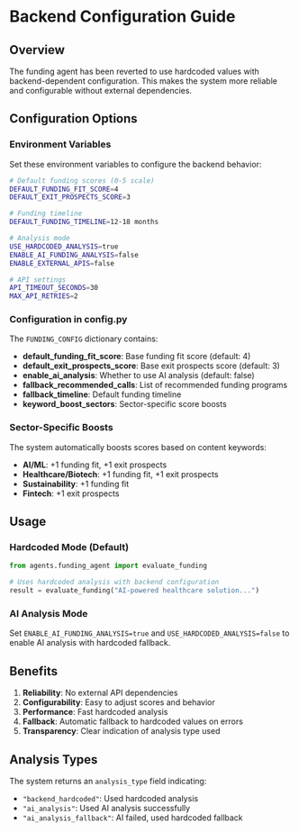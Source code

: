 # Backend Configuration Guide

## Overview
The funding agent has been reverted to use hardcoded values with backend-dependent configuration. This makes the system more reliable and configurable without external dependencies.

## Configuration Options

### Environment Variables

Set these environment variables to configure the backend behavior:

```bash
# Default funding scores (0-5 scale)
DEFAULT_FUNDING_FIT_SCORE=4
DEFAULT_EXIT_PROSPECTS_SCORE=3

# Funding timeline
DEFAULT_FUNDING_TIMELINE=12-18 months

# Analysis mode
USE_HARDCODED_ANALYSIS=true
ENABLE_AI_FUNDING_ANALYSIS=false
ENABLE_EXTERNAL_APIS=false

# API settings
API_TIMEOUT_SECONDS=30
MAX_API_RETRIES=2
```

### Configuration in config.py

The `FUNDING_CONFIG` dictionary contains:

- **default_funding_fit_score**: Base funding fit score (default: 4)
- **default_exit_prospects_score**: Base exit prospects score (default: 3)
- **enable_ai_analysis**: Whether to use AI analysis (default: false)
- **fallback_recommended_calls**: List of recommended funding programs
- **fallback_timeline**: Default funding timeline
- **keyword_boost_sectors**: Sector-specific score boosts

### Sector-Specific Boosts

The system automatically boosts scores based on content keywords:

- **AI/ML**: +1 funding fit, +1 exit prospects
- **Healthcare/Biotech**: +1 funding fit, +1 exit prospects  
- **Sustainability**: +1 funding fit
- **Fintech**: +1 exit prospects

## Usage

### Hardcoded Mode (Default)
```python
from agents.funding_agent import evaluate_funding

# Uses hardcoded analysis with backend configuration
result = evaluate_funding("AI-powered healthcare solution...")
```

### AI Analysis Mode
Set `ENABLE_AI_FUNDING_ANALYSIS=true` and `USE_HARDCODED_ANALYSIS=false` to enable AI analysis with hardcoded fallback.

## Benefits

1. **Reliability**: No external API dependencies
2. **Configurability**: Easy to adjust scores and behavior
3. **Performance**: Fast hardcoded analysis
4. **Fallback**: Automatic fallback to hardcoded values on errors
5. **Transparency**: Clear indication of analysis type used

## Analysis Types

The system returns an `analysis_type` field indicating:
- `"backend_hardcoded"`: Used hardcoded analysis
- `"ai_analysis"`: Used AI analysis successfully
- `"ai_analysis_fallback"`: AI failed, used hardcoded fallback
